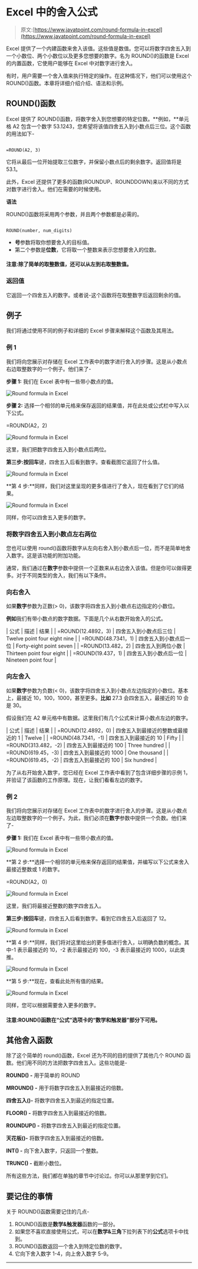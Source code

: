 # Excel 中的舍入公式

> 原文:[https://www.javatpoint.com/round-formula-in-excel](https://www.javatpoint.com/round-formula-in-excel)

Excel 提供了一个内建函数来舍入该值。这些值是数值。您可以将数字四舍五入到一个小数位、两个小数位以及更多您想要的数字。名为 ROUND()的函数是 Excel 的内置函数，它使用户能够在 Excel 中对数字进行舍入。

有时，用户需要一个舍入值来执行特定的操作。在这种情况下，他们可以使用这个 ROUND()函数。本章将详细介绍介绍、语法和示例。

## ROUND()函数

Excel 提供了 ROUND()函数，将数字舍入到您想要的特定位数。**例如，**单元格 A2 包含一个数字 53.1243，您希望将该值四舍五入到小数点后三位。这个函数的用法如下-

```

=ROUND(A2, 3)

```

它将从最后一位开始提取三位数字，并保留小数点后的剩余数字。返回值将是 53.1。

此外，Excel 还提供了更多的函数(ROUNDUP、ROUNDDOWN)来以不同的方式对数字进行舍入。他们在需要的时候使用。

**语法**

ROUND()函数将采用两个参数，并且两个参数都是必需的。

```

ROUND(number, num_digits)

```

*   **号**参数将取你想要舍入的目标值。
*   第二个参数是**位数**，它将取一个整数来表示您想要舍入的位数。

#### 注意:除了简单的取整数值，还可以从左到右取整数值。

### 返回值

它返回一个四舍五入的数字。或者说-这个函数将在取整数字后返回剩余的值。

## 例子

我们将通过使用不同的例子和详细的 Excel 步骤来解释这个函数及其用法。

### 例 1

我们将向您展示对存储在 Excel 工作表中的数字进行舍入的步骤。这是从小数点右边取整数字的一个例子。他们来了-

**步骤 1:** 我们在 Excel 表中有一些带小数点的值。

![Round formula in Excel](../Images/45d952df068b60975d7676472c03abc1.png)

**步骤 2:** 选择一个相邻的单元格来保存返回的结果值，并在此处或公式栏中写入以下公式。

=ROUND(A2，2)

![Round formula in Excel](../Images/b546fde05fb1cb292988d0fbcf8f59c6.png)

这里，我们把数字四舍五入到小数点后两位。

**第三步:**按**回车**键，四舍五入后看到数字。查看截图它返回了什么值。

![Round formula in Excel](../Images/e9d9cc6f25041a47efb7a0cfb24861f2.png)

**第 4 步:**同样，我们对这里呈现的更多值进行了舍入，现在看到了它们的结果。

![Round formula in Excel](../Images/5fbcb8e044519db1dbe6741e7c6012ed.png)

同样，你可以四舍五入更多的数字。

### 将数字四舍五入到小数点左右两位

您也可以使用 round()函数将数字从左向右舍入到小数点后一位，而不是简单地舍入数字。这是该功能的附加功能。

通常，我们通过在**数字**参数中提供一个正数来从右边舍入该值。但是你可以做得更多。对于不同类型的舍入，我们有以下条件。

### 向右舍入

如果**数字**参数为正数(> 0)，该数字将四舍五入到小数点右边指定的小数位。

**例如**我们有带小数点的数字数据。下面是几个从右数开始舍入的公式。

| 公式 | 描述 | 结果 |
| =ROUND(12.4892，3) | 四舍五入到小数点后三位 | Twelve point four eight nine |
| =ROUND(48.7341，1) | 四舍五入到小数点后一位 | Forty-eight point seven |
| =ROUND(13.482，2) | 四舍五入到两位小数 | Thirteen point four eight |
| =ROUND(19.437，1) | 四舍五入到小数点后一位 | Nineteen point four |

### 向左舍入

如果**数字**参数为负数(< 0)，该数字将四舍五入到小数点左边指定的小数位。基本上，最接近 10，100，1000，甚至更多。**比如** 27.3 会四舍五入，最接近的 10 会是 30。

假设我们在 A2 单元格中有数据。这里我们有几个公式来计算小数点左边的数字。

| 公式 | 描述 | 结果 |
| =ROUND(12.4892，0) | 四舍五入到最接近的整数或最接近的 1 | Twelve |
| =ROUND(48.7341，-1) | 四舍五入到最接近的 10 | Fifty |
| =ROUND(313.482，-2) | 四舍五入到最接近的 100 | Three hundred |
| =ROUND(619.45，-3) | 四舍五入到最接近的 1000 | One thousand |
| =ROUND(619.45，-2) | 四舍五入到最接近的 100 | Six hundred |

为了从右开始舍入数字，您已经在 Excel 工作表中看到了包含详细步骤的示例 1，并验证了该函数的工作原理。现在，让我们看看左边的数字。

### 例 2

我们将向您展示对存储在 Excel 工作表中的数字进行舍入的步骤。这是从小数点左边取整数字的一个例子。为此，我们必须在**数字**参数中提供一个负数。他们来了-

**步骤 1:** 我们在 Excel 表中有一些带小数点的值。

![Round formula in Excel](../Images/31a2f963cc7aff352c0feba65b67f3db.png)

**第 2 步:**选择一个相邻的单元格来保存返回的结果值，并编写以下公式来舍入最接近整数或 1 的数字。

=ROUND(A2，0)

![Round formula in Excel](../Images/30aa258eda7d1c077ae58c7718d898ae.png)

这里，我们将最接近整数的数字四舍五入。

**第三步:**按**回车**键，四舍五入后看到数字。看到它四舍五入后返回了 12。

![Round formula in Excel](../Images/3bb375a1af2027b02264a901b7536cb4.png)

**第 4 步:**同样，我们将对这里给出的更多值进行舍入，以明确负数的概念。其中-1 表示最接近的 10，-2 表示最接近的 100，-3 表示最接近的 1000，以此类推。

![Round formula in Excel](../Images/67744984f87aba7a70e1a16221ffc1e8.png)

**第 5 步:**现在，查看此处所有值的结果。

![Round formula in Excel](../Images/ba5562f3b9d7ff7656228f7983dd114b.png)

同样，您可以根据需要舍入更多的数字。

#### 注意:ROUND()函数在“公式”选项卡的“数学和触发器”部分下可用。

## 其他舍入函数

除了这个简单的 round()函数，Excel 还为不同的目的提供了其他几个 ROUND 函数。他们用不同的方法把数字四舍五入。这些功能是-

**ROUND() -** 用于简单的 ROUND

**MROUND() -** 用于将数字四舍五入到最接近的倍数。

**四舍五入()-** 将数字四舍五入到最近的指定位置。

**FLOOR() -** 将数字四舍五入到最接近的倍数。

**ROUNDUP() -** 将数字四舍五入到最近的指定位置。

**天花板()-** 将数字四舍五入到最接近的倍数。

**INT() -** 向下舍入数字，只返回一个整数。

**TRUNC() -** 截断小数位。

所有这些方法，我们都在单独的章节中讨论过。你可以从那里学到它们。

## 要记住的事情

关于 ROUND()函数需要记住的几点-

1.  ROUND()函数是**数学&触发器**函数的一部分。
2.  如果您不喜欢直接使用公式，可以在**数学&三角**下拉列表下的**公式**选项卡中找到。
3.  ROUND()函数返回一个舍入到特定位数的数字。
4.  它向下舍入数字 1-4，向上舍入数字 5-9。

* * *